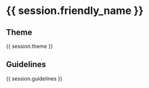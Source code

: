 # {{ session.friendly_name }}

## Theme
{{ session.theme }}

## Guidelines
{{ session.guidelines }}
